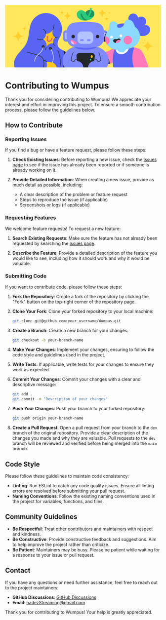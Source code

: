 <div align="center">
  <img src="./public/images/ContributingBanner.png" alt="Banner" width="750" />
</div>

# Contributing to Wumpus

Thank you for considering contributing to Wumpus! We appreciate your interest and effort in improving this project. To ensure a smooth contribution process, please follow the guidelines below.

## How to Contribute

### Reporting Issues

If you find a bug or have a feature request, please follow these steps:

1. **Check Existing Issues**: Before reporting a new issue, check the [issues page](https://github.com/hadez8877/Wumpus/issues) to see if the issue has already been reported or if someone is already working on it.

2. **Provide Detailed Information**: When creating a new issue, provide as much detail as possible, including:
   - A clear description of the problem or feature request
   - Steps to reproduce the issue (if applicable)
   - Screenshots or logs (if applicable)

### Requesting Features

We welcome feature requests! To request a new feature:
1. **Search Existing Requests**: Make sure the feature has not already been requested by searching the [issues page](https://github.com/hadez8877/Wumpus/issues).

2. **Describe the Feature**: Provide a detailed description of the feature you would like to see, including how it should work and why it would be valuable.

### Submitting Code

If you want to contribute code, please follow these steps:

1. **Fork the Repository**: Create a fork of the repository by clicking the "Fork" button on the top-right corner of the repository page.

2. **Clone Your Fork**: Clone your forked repository to your local machine:
   ```bash
   git clone git@github.com:your_username/Wumpus.git
   ```

3. **Create a Branch**: Create a new branch for your changes:
   ```bash
   git checkout -b your-branch-name
   ```

4. **Make Your Changes**: Implement your changes, ensuring to follow the code style and guidelines used in the project.

5. **Write Tests**: If applicable, write tests for your changes to ensure they work as expected.

6. **Commit Your Changes**: Commit your changes with a clear and descriptive message:
   ```bash
   git add .
   git commit -m "Description of your changes"
   ```

7. **Push Your Changes**: Push your branch to your forked repository:
   ```bash
   git push origin your-branch-name
   ```

8. **Create a Pull Request**: Open a pull request from your branch to the `dev` branch of the original repository. Provide a clear description of the changes you made and why they are valuable. Pull requests to the `dev` branch will be reviewed and verified before being merged into the `main` branch.

## Code Style

Please follow these guidelines to maintain code consistency:

- **Linting**: Run ESLint to catch any code quality issues. Ensure all linting errors are resolved before submitting your pull request.
- **Naming Conventions**: Follow the existing naming conventions used in the project for variables, functions, and files.

## Community Guidelines

- **Be Respectful**: Treat other contributors and maintainers with respect and kindness.
- **Be Constructive**: Provide constructive feedback and suggestions. Aim to help improve the project rather than criticize.
- **Be Patient**: Maintainers may be busy. Please be patient while waiting for a response to your issue or pull request.

## Contact

If you have any questions or need further assistance, feel free to reach out to the project maintainers:

- **GitHub Discussions**: [GitHub Discussions](https://github.com/hadez8877/Wumpus/discussions)
- **Email**: [hadezStreaming@gmail.com](mailto:hadezStreaming@gmail.com)

Thank you for contributing to Wumpus! Your help is greatly appreciated.

